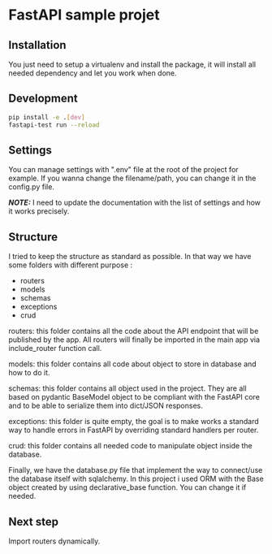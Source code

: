 # FastAPI sample projet

## Installation

You just need to setup a virtualenv and install the package, it will install all needed dependency and let you work when done.

## Development

```bash
pip install -e .[dev]
fastapi-test run --reload
```

## Settings

You can manage settings with ".env" file at the root of the project for example. If you wanna change the filename/path, you can change it in the config.py file.

**_NOTE:_** I need to update the documentation with the list of settings and how it works precisely.

## Structure

I tried to keep the structure as standard as possible. In that way we have some folders with different purpose :
* routers 
* models
* schemas
* exceptions
* crud

routers: this folder contains all the code about the API endpoint that will be published by the app. All routers will finally be imported in the main app via include_router function call.

models: this folder contains all code about object to store in database and how to do it.

schemas: this folder contains all object used in the project. They are all based on pydantic BaseModel object to be compliant with the FastAPI core and to be able to serialize them into dict/JSON responses.

exceptions: this folder is quite empty, the goal is to make works a standard way to handle errors in FastAPI by overriding standard handlers per router.

crud: this folder contains all needed code to manipulate object inside the database.

Finally, we have the database.py file that implement the way to connect/use the database itself with sqlalchemy. In this project i used ORM with the Base object created by using declarative_base function. You can change it if needed.

## Next step

Import routers dynamically.